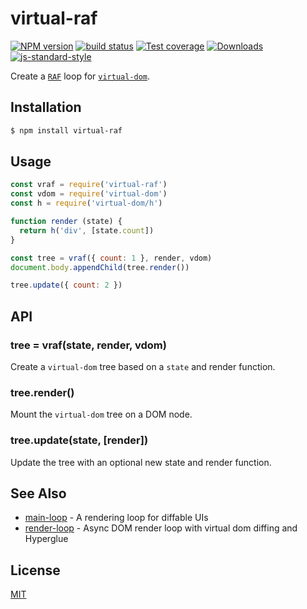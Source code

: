 # virtual-raf
[![NPM version][npm-image]][npm-url]
[![build status][travis-image]][travis-url]
[![Test coverage][codecov-image]][codecov-url]
[![Downloads][downloads-image]][downloads-url]
[![js-standard-style][standard-image]][standard-url]

Create a [`RAF`](https://github.com/chrisdickinson/raf) loop for
[`virtual-dom`](https://github.com/Matt-Esch/virtual-dom).

## Installation
```bash
$ npm install virtual-raf
```

## Usage
```js
const vraf = require('virtual-raf')
const vdom = require('virtual-dom')
const h = require('virtual-dom/h')

function render (state) {
  return h('div', [state.count])
}

const tree = vraf({ count: 1 }, render, vdom)
document.body.appendChild(tree.render())

tree.update({ count: 2 })
```

## API
### tree = vraf(state, render, vdom)
Create a `virtual-dom` tree based on a `state` and render function.

### tree.render()
Mount the `virtual-dom` tree on a DOM node.

### tree.update(state, [render])
Update the tree with an optional new state and render function.

## See Also
- [main-loop](https://github.com/Raynos/main-loop) - A rendering loop for diffable UIs
- [render-loop](https://github.com/azer/render-loop) - Async DOM render loop with virtual dom diffing and Hyperglue

## License
[MIT](https://tldrlegal.com/license/mit-license)

[npm-image]: https://img.shields.io/npm/v/virtual-raf.svg?style=flat-square
[npm-url]: https://npmjs.org/package/virtual-raf
[travis-image]: https://img.shields.io/travis/yoshuawuyts/virtual-raf.svg?style=flat-square
[travis-url]: https://travis-ci.org/yoshuawuyts/virtual-raf
[codecov-image]: https://img.shields.io/codecov/c/github/yoshuawuyts/validate-json-schema-form/master.svg?style=flat-square
[codecov-url]: https://codecov.io/github/yoshuawuyts/validate-json-schema-form
[downloads-image]: http://img.shields.io/npm/dm/virtual-raf.svg?style=flat-square
[downloads-url]: https://npmjs.org/package/virtual-raf
[standard-image]: https://img.shields.io/badge/code%20style-standard-brightgreen.svg?style=flat-square
[standard-url]: https://github.com/feross/standard
